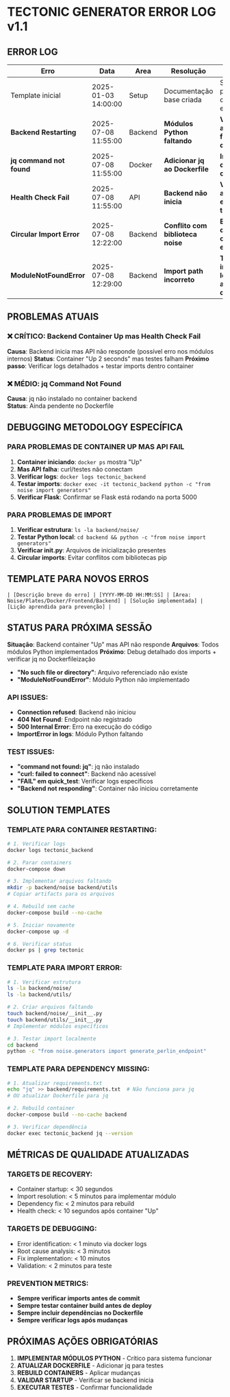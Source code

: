 # TECTONIC GENERATOR ERROR LOG v1.1

## ERROR LOG

| Erro | Data | Area | Resolução | Lição |
|------|------|------|-----------|-------|
| Template inicial | 2025-01-03 14:00:00 | Setup | Documentação base criada | Sempre iniciar projeto com documentação estruturada |
| **Backend Restarting** | 2025-07-08 11:55:00 | Backend | **Módulos Python faltando** | **Verificar arquivos físicos antes de testar** |
| **jq command not found** | 2025-07-08 11:55:00 | Docker | **Adicionar jq ao Dockerfile** | **Incluir deps de teste no container** |
| **Health Check Fail** | 2025-07-08 11:55:00 | API | **Backend não inicia** | **Verificar logs antes de executar testes** |
| **Circular Import Error** | 2025-07-08 12:22:00 | Backend | **Conflito com biblioteca noise** | **Evitar nomes que conflitam com libs externas** |
| **ModuleNotFoundError** | 2025-07-08 12:29:00 | Backend | **Import path incorreto** | **Testar imports localmente antes de deploy** |

## PROBLEMAS ATUAIS

### ❌ CRÍTICO: Backend Container Up mas Health Check Fail
**Causa**: Backend inicia mas API não responde (possível erro nos módulos internos)
**Status**: Container "Up 2 seconds" mas testes falham
**Próximo passo**: Verificar logs detalhados + testar imports dentro container

### ❌ MÉDIO: jq Command Not Found  
**Causa**: jq não instalado no container backend  
**Status**: Ainda pendente no Dockerfile

## DEBUGGING METODOLOGY ESPECÍFICA

### PARA PROBLEMAS DE CONTAINER UP MAS API FAIL
1. **Container iniciando**: `docker ps` mostra "Up"
2. **Mas API falha**: curl/testes não conectam
3. **Verificar logs**: `docker logs tectonic_backend`
4. **Testar imports**: `docker exec -it tectonic_backend python -c "from noise import generators"`
5. **Verificar Flask**: Confirmar se Flask está rodando na porta 5000

### PARA PROBLEMAS DE IMPORT
1. **Verificar estrutura**: `ls -la backend/noise/`
2. **Testar Python local**: `cd backend && python -c "from noise import generators"`
3. **Verificar __init__.py**: Arquivos de inicialização presentes
4. **Circular imports**: Evitar conflitos com bibliotecas pip

## TEMPLATE PARA NOVOS ERROS
```
| [Descrição breve do erro] | [YYYY-MM-DD HH:MM:SS] | [Area: Noise/Plates/Docker/Frontend/Backend] | [Solução implementada] | [Lição aprendida para prevenção] |
```

## STATUS PARA PRÓXIMA SESSÃO

**Situação**: Backend container "Up" mas API não responde
**Arquivos**: Todos módulos Python implementados
**Próximo**: Debug detalhado dos imports + verificar jq no Dockerfileização
- **"No such file or directory"**: Arquivo referenciado não existe
- **"ModuleNotFoundError"**: Módulo Python não implementado

### API ISSUES:
- **Connection refused**: Backend não iniciou
- **404 Not Found**: Endpoint não registrado
- **500 Internal Error**: Erro na execução do código
- **ImportError in logs**: Módulo Python faltando

### TEST ISSUES:
- **"command not found: jq"**: jq não instalado
- **"curl: failed to connect"**: Backend não acessível
- **"FAIL" em quick_test**: Verificar logs específicos
- **"Backend not responding"**: Container não iniciou corretamente

## SOLUTION TEMPLATES

### TEMPLATE PARA CONTAINER RESTARTING:
```bash
# 1. Verificar logs
docker logs tectonic_backend

# 2. Parar containers
docker-compose down

# 3. Implementar arquivos faltando
mkdir -p backend/noise backend/utils
# Copiar artifacts para os arquivos

# 4. Rebuild sem cache
docker-compose build --no-cache

# 5. Iniciar novamente
docker-compose up -d

# 6. Verificar status
docker ps | grep tectonic
```

### TEMPLATE PARA IMPORT ERROR:
```bash
# 1. Verificar estrutura
ls -la backend/noise/
ls -la backend/utils/

# 2. Criar arquivos faltando
touch backend/noise/__init__.py
touch backend/utils/__init__.py
# Implementar módulos específicos

# 3. Testar import localmente
cd backend
python -c "from noise.generators import generate_perlin_endpoint"
```

### TEMPLATE PARA DEPENDENCY MISSING:
```bash
# 1. Atualizar requirements.txt
echo "jq" >> backend/requirements.txt  # Não funciona para jq
# OU atualizar Dockerfile para jq

# 2. Rebuild container
docker-compose build --no-cache backend

# 3. Verificar dependência
docker exec tectonic_backend jq --version
```

## MÉTRICAS DE QUALIDADE ATUALIZADAS

### TARGETS DE RECOVERY:
- Container startup: < 30 segundos
- Import resolution: < 5 minutos para implementar módulo
- Dependency fix: < 2 minutos para rebuild
- Health check: < 10 segundos após container "Up"

### TARGETS DE DEBUGGING:
- Error identification: < 1 minuto via docker logs
- Root cause analysis: < 3 minutos
- Fix implementation: < 10 minutos
- Validation: < 2 minutos para teste

### PREVENTION METRICS:
- **Sempre verificar imports antes de commit**
- **Sempre testar container build antes de deploy**
- **Sempre incluir dependências no Dockerfile**
- **Sempre verificar logs após mudanças**

## PRÓXIMAS AÇÕES OBRIGATÓRIAS

1. **IMPLEMENTAR MÓDULOS PYTHON** - Crítico para sistema funcionar
2. **ATUALIZAR DOCKERFILE** - Adicionar jq para testes
3. **REBUILD CONTAINERS** - Aplicar mudanças
4. **VALIDAR STARTUP** - Verificar se backend inicia
5. **EXECUTAR TESTES** - Confirmar funcionalidade